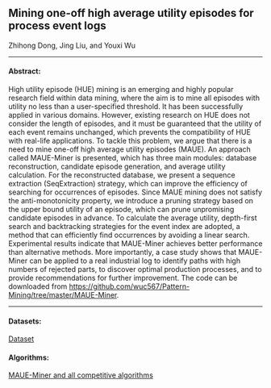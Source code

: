 ## Mining one-off high average utility episodes for process event logs

Zhihong Dong, Jing Liu, and Youxi Wu

***

#### Abstract:
High utility episode (HUE) mining is an emerging and highly popular research field within data mining, where the aim is to mine all episodes with utility no less than a user-specified threshold. It has been successfully applied in various domains. However, existing research on HUE does not consider the length of episodes, and it must be guaranteed that the utility of each event remains unchanged, which prevents the compatibility of HUE with real-life applications. To tackle this problem, we argue that there is a need to mine one-off high average utility episodes (MAUE). An approach called MAUE-Miner is presented, which has three main modules: database reconstruction, candidate episode generation, and average utility calculation. For the reconstructed database, we present a sequence extraction (SeqExtraction) strategy, which can improve the efficiency of searching for occurrences of episodes. Since MAUE mining does not satisfy the anti-monotonicity property, we introduce a pruning strategy based on the upper bound utility of an episode, which can prune unpromising candidate episodes in advance. To calculate the average utility, depth-first search and backtracking strategies for the event index are adopted, a method that can efficiently find occurrences by avoiding a linear search. Experimental results indicate that MAUE-Miner achieves better performance than alternative methods. More importantly, a case study shows that MAUE-Miner can be applied to a real industrial log to identify paths with high numbers of rejected parts, to discover optimal production processes, and to provide recommendations for further improvement. The code can be downloaded from https://github.com/wuc567/Pattern-Mining/tree/master/MAUE-Miner.

---

#### Datasets:
[Dataset](https://github.com/wuc567/Pattern-Mining/blob/master/MAUE-Miner/DataSets)

#### Algorithms:

[MAUE-Miner and all competitive algorithms](https://github.com/wuc567/Pattern-Mining/blob/master/MAUE-Miner/Algorithms)
 

